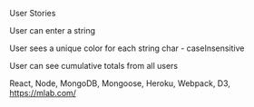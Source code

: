 

User Stories

User can enter a string

User sees a unique color for each string char - caseInsensitive

User can see cumulative totals from all users


React, Node, MongoDB, Mongoose, Heroku, Webpack, D3, https://mlab.com/
